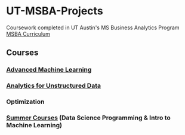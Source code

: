 # UT-MSBA-Projects
Coursework completed in UT Austin's MS Business Analytics Program
[MSBA Curriculum](https://www.mccombs.utexas.edu/Master-of-Science-in-Business-Analytics/Academics/Curriculum)

## Courses

### [Advanced Machine Learning](https://github.com/bjaco3/UT-MSBA-Projects/tree/main/Advanced%20ML)

### [Analytics for Unstructured Data](https://github.com/bjaco3/UT-MSBA-Projects/tree/main/Analytics%20for%20Unstructured%20Data)

### Optimization

### [Summer Courses](https://github.com/bjaco3/UT-MSBA-Projects/tree/main/Summer%20Courses) (Data Science Programming & Intro to Machine Learning)
